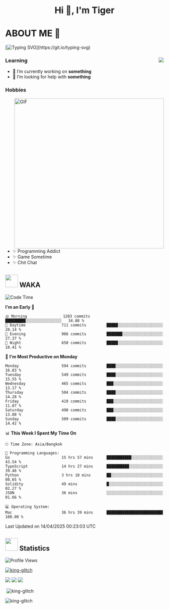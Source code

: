 <h1 align="center">Hi 👋, I'm Tiger</h1>




# ABOUT ME 💬

[![Typing SVG](https://readme-typing-svg.herokuapp.com?color=22F771&vCenter=true&lines=A+perssionate+developer+from+nowhere.)](https://git.io/typing-svg)

<div>
 <img align="right" src="https://spotify-github-profile.vercel.app/api/view?uid=12129734423&cover_image=false&theme=default&bar_color=22d016&bar_color_cover=true" />
 <h3>Learning</h3>
 
 <ul>
  <li>🔭 I’m currently working on <b>something</b></li>
  <li>🤝 I’m looking for help with <b>something</b></li>
 </ul>
 
</div>
<div>
 <h3>Hobbies</h3>
 <img align="right" height="475px"  alt="GIF" src="https://i.pinimg.com/originals/1f/b7/db/1fb7dbee557e5ed509f7517da8a84d58.gif" />
 <ul>
  <li>✨ Programming Addict</li>
  <li>✨ Game Sometime</li>
  <li>✨ Chit Chat</li>
 </ul>
 
</div>



## <img height="40" src="https://raw.githubusercontent.com/innng/innng/master/assets/kyubey.gif"/> WAKA

<!--START_SECTION:waka-->
![Code Time](http://img.shields.io/badge/Code%20Time-3%2C712%20hrs%2049%20mins-blue)

**I'm an Early 🐤** 

```text
🌞 Morning                1203 commits        █████████░░░░░░░░░░░░░░░░   34.08 % 
🌆 Daytime                711 commits         █████░░░░░░░░░░░░░░░░░░░░   20.14 % 
🌃 Evening                966 commits         ███████░░░░░░░░░░░░░░░░░░   27.37 % 
🌙 Night                  650 commits         █████░░░░░░░░░░░░░░░░░░░░   18.41 % 
```
📅 **I'm Most Productive on Monday** 

```text
Monday                   594 commits         ████░░░░░░░░░░░░░░░░░░░░░   16.83 % 
Tuesday                  549 commits         ████░░░░░░░░░░░░░░░░░░░░░   15.55 % 
Wednesday                465 commits         ███░░░░░░░░░░░░░░░░░░░░░░   13.17 % 
Thursday                 504 commits         ████░░░░░░░░░░░░░░░░░░░░░   14.28 % 
Friday                   419 commits         ███░░░░░░░░░░░░░░░░░░░░░░   11.87 % 
Saturday                 490 commits         ███░░░░░░░░░░░░░░░░░░░░░░   13.88 % 
Sunday                   509 commits         ████░░░░░░░░░░░░░░░░░░░░░   14.42 % 
```


📊 **This Week I Spent My Time On** 

```text
🕑︎ Time Zone: Asia/Bangkok

💬 Programming Languages: 
Go                       15 hrs 57 mins      ███████████░░░░░░░░░░░░░░   43.54 % 
TypeScript               14 hrs 27 mins      ██████████░░░░░░░░░░░░░░░   39.46 % 
Python                   3 hrs 10 mins       ██░░░░░░░░░░░░░░░░░░░░░░░   08.65 % 
Solidity                 49 mins             █░░░░░░░░░░░░░░░░░░░░░░░░   02.27 % 
JSON                     36 mins             ░░░░░░░░░░░░░░░░░░░░░░░░░   01.66 % 

💻 Operating System: 
Mac                      36 hrs 39 mins      █████████████████████████   100.00 % 
```


 Last Updated on 14/04/2025 00:23:03 UTC
<!--END_SECTION:waka-->
## <img height="40" src="https://raw.githubusercontent.com/innng/innng/master/assets/kyubey.gif"/> Statistics
![Profile Views](https://komarev.com/ghpvc/?username=king-glitch)  

<p align="left"> 
 <a href="https://github.com/ryo-ma/github-profile-trophy">
  <img src="https://github-profile-trophy.vercel.app/?username=king-glitch&theme=dracula" alt="king-glitch" />
 </a> </p>

![](https://github-profile-summary-cards.vercel.app/api/cards/profile-details?username=king-glitch&theme=dracula)
![](https://github-profile-summary-cards.vercel.app/api/cards/stats?username=king-glitch&theme=dracula) 
![](https://github-profile-summary-cards.vercel.app/api/cards/productive-time?username=king-glitch&theme=dracula)


<p>&nbsp;<img align="center" src="https://github-readme-stats.vercel.app/api?username=king-glitch&theme=dracula" alt="king-glitch" /></p>

<p><img align="center" src="https://github-readme-streak-stats.herokuapp.com/?user=king-glitch&theme=dracula" alt="king-glitch" /></p>
